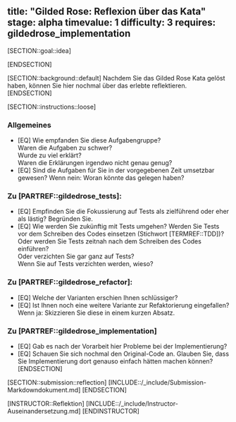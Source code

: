 title: "Gilded Rose: Reflexion über das Kata"
stage: alpha
timevalue: 1
difficulty: 3
requires: gildedrose_implementation
---
[SECTION::goal::idea]

[ENDSECTION]

[SECTION::background::default]
Nachdem Sie das Gilded Rose Kata gelöst haben, können Sie hier nochmal über das erlebte 
reflektieren.
[ENDSECTION]

[SECTION::instructions::loose] 
### Allgemeines 

- [EQ] Wie empfanden Sie diese Aufgabengruppe?  
  Waren die Aufgaben zu schwer?  
  Wurde zu viel erklärt?  
  Waren die Erklärungen irgendwo nicht genau genug?
- [EQ] Sind die Aufgaben für Sie in der vorgegebenen Zeit umsetzbar gewesen?
  Wenn nein: Woran könnte das gelegen haben?

### Zu [PARTREF::gildedrose_tests]:

- [EQ] Empfinden Sie die Fokussierung auf Tests als zielführend oder eher als lästig? Begründen Sie.
- [EQ] Wie werden Sie zukünftig mit Tests umgehen?
  Werden Sie Tests vor dem Schreiben des Codes einsetzen (Stichwort [TERMREF::TDD])?  
  Oder werden Sie Tests zeitnah nach dem Schreiben des Codes einführen?  
  Oder verzichten Sie gar ganz auf Tests?  
  Wenn Sie auf Tests verzichten werden, wieso?

### Zu [PARTREF::gildedrose_refactor]:
 
- [EQ] Welche der Varianten erschien Ihnen schlüssiger?
- [EQ] Ist Ihnen noch eine weitere Variante zur Refaktorierung eingefallen? 
  Wenn ja: Skizzieren Sie diese in einem kurzen Absatz.

### Zu [PARTREF::gildedrose_implementation]

- [EQ] Gab es nach der Vorarbeit hier Probleme bei der Implementierung?
- [EQ] Schauen Sie sich nochmal den Original-Code an.
  Glauben Sie, dass Sie Implementierung dort genauso einfach hätten machen können?
[ENDSECTION]

[SECTION::submission::reflection]
[INCLUDE::/_include/Submission-Markdowndokument.md]
[ENDSECTION]

[INSTRUCTOR::Reflektion]
[INCLUDE::/_include/Instructor-Auseinandersetzung.md]
[ENDINSTRUCTOR]